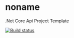 # noname
.Net Core Api Project Template

[![Build status](https://ci.appveyor.com/api/projects/status/g9ih30v9ls6s7vdp?svg=true)](https://ci.appveyor.com/project/tanjuyayak/noname)
